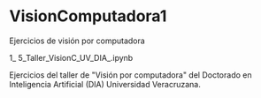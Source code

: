 # VisionComputadora1
Ejercicios de visión por computadora

1_ 5_Taller_VisionC_UV_DIA_.ipynb

Ejercicios del taller de "Visión por computadora" del Doctorado en Inteligencia Artificial (DIA) Universidad Veracruzana.


